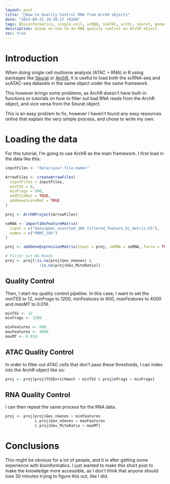 ```yaml
---
layout: post
title: "🧬How to Quality Control RNA from ArchR objects"
date: "2023-09-25 10:20:17 +0200"
tags: [bioinformatics, single-cell, scRNA, scATAC, archr, seurat, genomics]
description: Guide on how to do RNA quality control an ArchR object.
toc: true
---
```


# Introduction

When doing single cell multiome analysis (ATAC + RNA) in R using packages like [Seurat](https://satijalab.org/seurat/) or [ArchR](https://www.archrproject.com/), it is useful to load both the scRNA-seq and scATAC-seq datasets in the same object under the same framework.

This however brings some problems, as ArchR doesn't have built-in functions or tutorials on how to filter out bad RNA reads from the ArchR object, and vice versa from the Seurat object.

This is an easy problem to fix, however I haven't found any easy resources online that explain the very simple process, and chose to write my own.

# Loading the data

For this tutorial, I'm going to use ArchR as the main framework. I first load in the data like this:

```r
inputFiles <- "data/<your-file-name>"

ArrowFiles <- createArrowFiles(
  inputFiles = inputFiles,
  minTSS = 0,
  minFrags = 500, 
  addTileMat = TRUE,
  addGeneScoreMat = TRUE
)

proj <- ArchRProject(ArrowFiles)

seRNA <- import10xFeatureMatrix(
  input = c("data/pbmc_unsorted_10k_filtered_feature_bc_matrix.h5"),
  names = c("PBMC_10k")
)

proj <- addGeneExpressionMatrix(input = proj, seRNA = seRNA, force = TRUE)

# Filter out NA Reads
proj <- proj[!is.na(proj$Gex_nGenes) & 
               !is.na(proj$Gex_MitoRatio)]
```

## Quality Control

Then, I start my quality control pipeline. In this case, I want to set the *minTSS* to 12, *minFrags* to 1200, *minFeatures* to 600, *maxFeatures* to 4000 and *maxMT* to 0.019.


```r
minTSS <- 12
minFrags <- 1200

minFeatures <- 600
maxFeatures <- 4000
maxMT <- 0.019
```

## ATAC Quality Control

In order to filter out ATAC cells that don't pass these thresholds, I can index into the ArchR object like so:

```r
proj <- proj[proj$TSSEnrichment > minTSS & proj$nFrags > minFrags]
```

## RNA Quality Control

I can then repeat the same process for the RNA data.

```r
proj <- proj[proj$Gex_nGenes > minFeatures
             & proj$Gex_nGenes < maxFeatures
             & proj$Gex_MitoRatio < maxMT]
```

# Conclusions

This might be obvious for a lot of people, and it is after getting some experience with bioinformatics. I just wanted to make this short post to make the knowledge more accessible, as I don't think that anyone should lose 30 minutes trying to figure this out, like I did.

[jekyll-docs]: https://jekyllrb.com/docs/home
[jekyll-gh]: https://github.com/jekyll/jekyll
[jekyll-talk]: https://talk.jekyllrb.com
